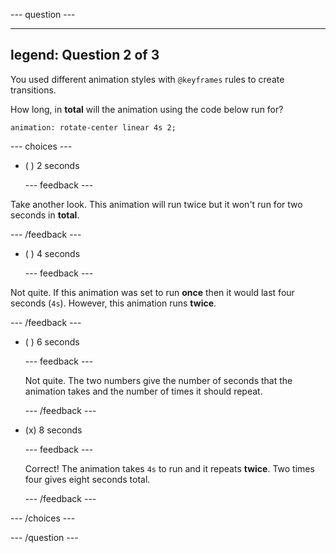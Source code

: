 
--- question ---

---
legend: Question 2 of 3
---

You used different animation styles with `@keyframes` rules to create transitions.

How long, in **total** will the animation using the code below run for?

`animation: rotate-center linear 4s 2;`

--- choices ---

- ( ) 2 seconds

  --- feedback ---

Take another look. This animation will run twice but it won't run for two seconds in **total**.

  --- /feedback ---

- ( ) 4 seconds

  --- feedback ---

Not quite. If this animation was set to run **once** then it would last four seconds (`4s`). However, this animation runs **twice**.

  --- /feedback ---

- ( ) 6 seconds

  --- feedback ---

  Not quite. The two numbers give the number of seconds that the animation takes and the number of times it should repeat.

  --- /feedback ---

- (x) 8 seconds

  --- feedback ---

  Correct! The animation takes `4s` to run and it repeats **twice**. Two times four gives eight seconds total.

  --- /feedback ---

--- /choices ---

--- /question ---